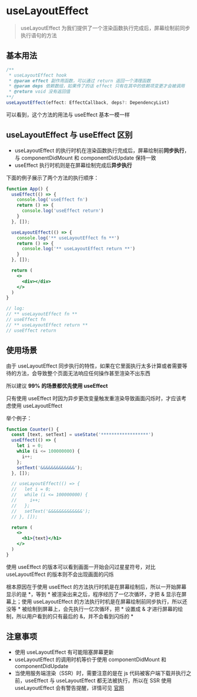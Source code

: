 # useLayoutEffect

> useLayoutEffect 为我们提供了一个渲染函数执行完成后，屏幕绘制前同步执行语句的方法

## 基本用法

```jsx
/**
 * useLayoutEffect hook
 * @param effect 副作用函数，可以通过 return 返回一个清理函数
 * @param deps 依赖数组，如果传了的话 effect 只有在其中的依赖项变更才会被调用
 * @return void 没有返回值
**/
useLayoutEffect(effect: EffectCallback, deps?: DependencyList)
```

可以看到，这个方法的用法与 useEffect 基本一模一样

## useLayoutEffect 与 useEffect 区别

- useLayoutEffect 的执行时机在渲染函数执行完成后，屏幕绘制前**同步执行**，与 componentDidMount 和 componentDidUpdate 保持一致
- useEffect 执行时机则是在屏幕绘制完成后**异步执行**

下面的例子展示了两个方法的执行顺序：

```jsx
function App() {
  useEffect(() => {
    console.log('useEffect fn')
    return () => {
      console.log('useEffect return')
    }
  }, []);

  useLayoutEffect(() => {
    console.log('** useLayoutEffect fn **')
    return () => {
      console.log('** useLayoutEffect return **')
    }
  }, []);

  return (
    <>
      <div></div>
    </>
  )
}

// log:
// ** useLayoutEffect fn **
// useEffect fn
// ** useLayoutEffect return **
// useEffect return
```

## 使用场景

由于 useLayoutEffect 同步执行的特性，如果在它里面执行太多计算或者需要等待的方法，会导致整个页面无法响应任何操作甚至渲染不出东西

所以建议 **99% 的场景都优先使用 useEffect**

只有使用 useEffect 时因为异步更改变量触发重渲染导致画面闪烁时，才应该考虑使用 useLayoutEffect

举个例子：

```jsx
function Counter() {
  const [text, setText] = useState('******************')
  useEffect(() => {
    let i = 0;
    while (i <= 100000000) {
      i++;
    };
    setText('&&&&&&&&&&&&&');
  }, []);

  // useLayoutEffect(() => {
  //   let i = 0;
  //   while (i <= 100000000) {
  //     i++;
  //   };
  //   setText('&&&&&&&&&&&&&');
  // }, []);

  return (
    <>
      <h1>{text}</h1>
    </>
  )
}
```

使用 useEffect 的版本可以看到画面一开始会闪过星星符号，对比 useLayoutEffect 的版本则不会出现画面的闪烁

根本原因在于使用 useEffect 的方法执行时机是在屏幕绘制后，所以一开始屏幕显示的是 *，等到 * 被渲染出来之后，程序经历了一亿次循环，才把 & 显示在屏幕上；使用 useLayoutEffect 的方法执行时机是在屏幕绘制前同步执行，所以还没等 * 被绘制到屏幕上，会先执行一亿次循环，把 * 设置成 & 才进行屏幕的绘制，所以用户看到的只有最后的 &，并不会看到闪烁的 *

## 注意事项

- 使用 useLayoutEffect 有可能阻塞屏幕更新
- useLayoutEffect 的调用时机等价于使用 componentDidMount 和 componentDidUpdate
- 当使用服务端渲染（SSR）时，需要注意的是在 js 代码被客户端下载并执行之前，useEffect 与 useLayoutEffect 都无法被执行，所以在 SSR 使用 useLayoutEffect 会有警告提醒，详情可见 [官网](https://reactjs.org/docs/hooks-reference.html#uselayouteffect)